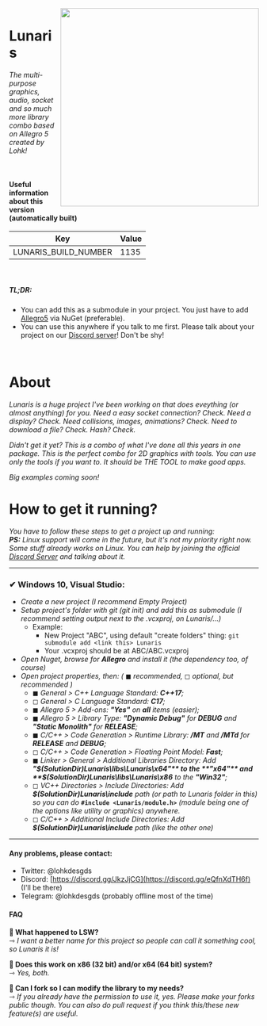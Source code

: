 <img src="https://cdn.discordapp.com/attachments/739704685505544363/884649384543940608/lunaris_logo_by_lupspie.png" width="400" align="right">

# Lunaris
*The multi-purpose graphics, audio, socket and so much more library combo based on Allegro 5 created by Lohk!*

<br>

#### Useful information about this version (automatically built)
Key | Value
--- | ---
LUNARIS_BUILD_NUMBER | 1135

<br>

##### TL;DR:
- You can add this as a submodule in your project. You just have to add [Allegro5](https://github.com/liballeg/allegro5) via NuGet (preferable).
- You can use this anywhere if you talk to me first. Please talk about your project on our [Discord server](https://discord.gg/eQfnXdTH6f)! Don't be shy!
<br>

# About

*Lunaris is a huge project I've been working on that does eveything (or almost anything) for you. Need a easy socket connection? Check. Need a display? Check. Need collisions, images, animations? Check. Need to download a file? Check. Hash? Check.*

*Didn't get it yet? This is a combo of what I've done all this years in one package. This is the perfect combo for 2D graphics with tools. You can use only the tools if you want to. It should be THE TOOL to make good apps.*

*Big examples coming soon!*
<br>

# How to get it running?

*You have to follow these steps to get a project up and running:*<br>
***PS:** Linux support will come in the future, but it's not my priority right now. Some stuff already works on Linux. You can help by joining the official [Discord Server](https://discord.gg/eQfnXdTH6f) and talking about it.*
<br>
<hr>

### ✔ Windows 10, Visual Studio:

- *Create a new project (I recommend Empty Project)*
- *Setup project's folder with git (git init) and add this as submodule (I recommend setting output next to the .vcxproj, on Lunaris/...)*
  - Example:
    - New Project "ABC", using default "create folders" thing: `git submodule add <link this> Lunaris`
    - Your .vcxproj should be at ABC/ABC.vcxproj
- *Open Nuget, browse for **Allegro** and install it (the dependency too, of course)*
- *Open project properties, then: (* ◼ *recommended,* ◻ *optional, but recommended )*
  * ◼ *General > C++ Language Standard: **C++17**;*
  * ◻ *General > C Language Standard: **C17**;*
  * ◼ *Allegro 5 > Add-ons: **"Yes"** on **all** items (easier);*
  * ◼ *Allegro 5 > Library Type: **"Dynamic Debug"** for **DEBUG** and **"Static Monolith"** for **RELEASE**;*
  * ◼ *C/C++ > Code Generation > Runtime Library: **/MT** and **/MTd** for **RELEASE** and **DEBUG**;*
  * ◻ *C/C++ > Code Generation > Floating Point Model: **Fast**;*
  * ◼ *Linker > General > Additional Libraries Directory: Add **"$(SolutionDir)Lunaris\libs\Lunaris\x64"** to the **"x64"** and **$(SolutionDir)Lunaris\libs\Lunaris\x86** to the **"Win32"**;*
  * ◻ *VC++ Directories > Include Directories: Add **$(SolutionDir)Lunaris\include** path (or path to Lunaris folder in this) so you can do* **`#include <Lunaris/module.h>`** *(module being one of the options like utility or graphics) anywhere.*
  * ◻ *C/C++ > Additional Include Directories: Add **$(SolutionDir)Lunaris\include** path (like the other one)*

<hr>

#### Any problems, please contact:
- Twitter: @lohkdesgds
- Discord: [https://discord.gg/JkzJjCG](https://discord.gg/eQfnXdTH6f) (I'll be there)
- Telegram: @lohkdesgds (probably offline most of the time)


#### FAQ

**🔹 What happened to LSW?**<br>
⇾ *I want a better name for this project so people can call it something cool, so Lunaris it is!*

**🔹 Does this work on x86 (32 bit) and/or x64 (64 bit) system?</h5>**<br>
⇾ *Yes, both.*

**🔹 Can I fork so I can modify the library to my needs?</h5>**<br>
⇾ *If you already have the permission to use it, yes. Please make your forks public though. You can also do pull request if you think this/these new feature(s) are useful.*